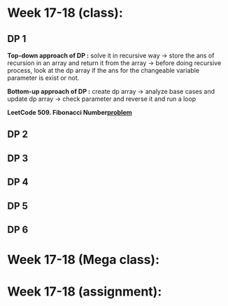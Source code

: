 # Week 17-18 (class):

## DP 1

<b>Top-down approach of DP :</b> solve it in recursive way -> store the ans of recursion in an array and return it from the array -> before doing recursive process, look at the dp array if the ans for the changeable variable parameter is exist or not. <br/>

<b>Bottom-up approach of DP :</b> create dp array -> analyze base cases and update dp array -> check parameter and reverse it and run a loop <br/>

**LeetCode 509. Fibonacci Number[problem](https://leetcode.com/problems/fibonacci-number/)**

## DP 2

## DP 3

## DP 4

## DP 5

## DP 6

# Week 17-18 (Mega class):

# Week 17-18 (assignment):
